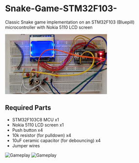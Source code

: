 # Snake-Game-STM32F103-
Classic Snake game implementation on an STM32F103 (Bluepill) microcontroller with Nokia 5110 LCD screen

<img src="board.jpeg" alt="Snake game board image" title="Image of the breadboard"  width="334" height="196">

## Required Parts
* STM32F103C8 MCU                           x1
* Nokia 5110 LCD screen                     x1
* Push button                               x4
* 10k resistor (for pulldown)               x4
* 10uF ceramic capacitor (for debouncing)   x4
* Jumper wires

<img src="board_game_play.gif" alt="Gameplay">

<img src="board_game_over.gif" alt="Gameplay">
